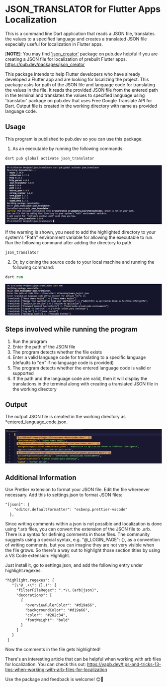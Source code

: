 # JSON_TRANSLATOR for Flutter Apps Localization

This is a command line Dart application that reads a JSON file, translates the values to
a specified language and creates a translated JSON file especially useful for localization
in Flutter apps.

[**NOTE**]: You may find ['json_creator'](https://pub.dev/packages/json_creator) package on
pub.dev helpful if you are creating a JSON file for localization of prebuilt Flutter apps.
https://pub.dev/packages/json_creator

This package intends to help Flutter developers who have already developed a Flutter app and
are looking for localizing the project. This package asks for path of the JSON file and
language code for translating the values in the file. It reads the provided JSON file from
the entered path in the terminal and translates the values to specified language using
'translator' package on pub.dev that uses Free Google Translate API for Dart. Output file is
created in the working directory with name as provided language code.

## Usage

This program is published to pub.dev so you can use this package:

1. As an executable by running the following commands:

```ps
dart pub global activate json_translator
```

<img src="https://github.com/rijalsandeshraj/json_translator/raw/main/screenshots/path_warning.png" />

If the warning is shown, you need to add the highlighted directory to your system's "Path"
environment variable for allowing the executable to run. Run the following command after adding
the directory to path.

```ps
json_translator
```

2. Or, by cloning the source code to your local machine and running the following command:

```ps
dart run
```

<img src="https://github.com/rijalsandeshraj/json_translator/raw/main/screenshots/get_started.png" />

## Steps involved while running the program

1. Run the program
2. Enter the path of the JSON file
3. The program detects whether the file exists
4. Enter a valid language code for translating to a specific language (defaults to "en" if
   no language code is provided)
5. The program detects whether the entered language code is valid or supported
6. If the path and the language code are valid, then it will display the translations in the
   terminal along with creating a translated JSON file in the working directory

## Output

The output JSON file is created in the working directory as \*entered_language_code.json.

<img src="https://github.com/rijalsandeshraj/json_translator/raw/main/screenshots/output.png" />

## Additional Information

Use Prettier extension to format your JSON file. Edit the file whereever necessary. Add this
to settings.json to format JSON files:

```console
"[json]": {
    "editor.defaultFormatter": "esbenp.prettier-vscode"
  },
```

Since writing comments within a json is not possible and localization is done using \*.arb files,
you can convert the extension of the JSON file to .arb. There is a syntax for defining comments in
those files. The community suggests using a special syntax, e.g. "@\_LOGIN_PAGE": {}, as a convention
of writing comments, but you can imagine they are not very visible when the file grows. So there's a
way out to highlight those section titles by using a VS Code extension: Highlight.

Just install it, go to settings.json, and add the following entry under highlight.regexes:

```console
"highlight.regexes": {
   "(\"@_.+\": {},)": {
     "filterFileRegex": ".*\\.(arb|json)",
     "decorations": [
       {
         "overviewRulerColor": "#d19a66",
         "backgroundColor": "#d19a66",
         "color": "#282c34",
         "fontWeight": "bold"
       }
     ]
   }
 }
```

Now the comments in the file gets highlighted!

There's an interesting article that can be helpful when working with arb files for localization. You
can check this out:
https://yapb.dev/tips-and-tricks-13-tips-when-working-with-arb-files-for-localization

Use the package and feedback is welcome! :blush::sparkling_heart:
